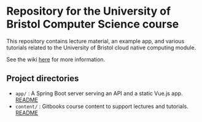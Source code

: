 # Repository for the University of Bristol Computer Science course

This repository contains lecture material, an example app, and various tutorials related to the University of Bristol cloud native computing module.

See the wiki [here](https://github.com/MadalinaPatrichi/uob-cloud-computing/wiki) for more information.

## Project directories

- `app/` : A Spring Boot server serving an API and a static Vue.js app. [README](app/README.md)
- `content/` : Gitbooks course content to support lectures and tutorials. [README](content/README.md)
